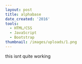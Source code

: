 ```yaml
---
layout: post
title: alphabase
date_created: '2016'
tools:
  - HTML/CSS
  - JavaScript
  - Bootstrap
thumbnail: /images/uploads/1.png
---
```

this isnt quite working
